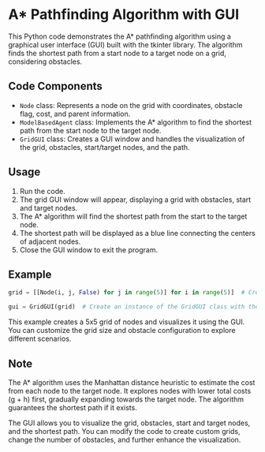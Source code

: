 # A* Pathfinding Algorithm with GUI

This Python code demonstrates the A* pathfinding algorithm using a graphical user interface (GUI) built with the tkinter library. The algorithm finds the shortest path from a start node to a target node on a grid, considering obstacles.

## Code Components

- `Node` class: Represents a node on the grid with coordinates, obstacle flag, cost, and parent information.
- `ModelBasedAgent` class: Implements the A* algorithm to find the shortest path from the start node to the target node.
- `GridGUI` class: Creates a GUI window and handles the visualization of the grid, obstacles, start/target nodes, and the path.

## Usage

1. Run the code.
2. The grid GUI window will appear, displaying a grid with obstacles, start and target nodes.
3. The A* algorithm will find the shortest path from the start to the target node.
4. The shortest path will be displayed as a blue line connecting the centers of adjacent nodes.
5. Close the GUI window to exit the program.

## Example

```python
grid = [[Node(i, j, False) for j in range(5)] for i in range(5)]  # Create a 5x5 grid of nodes

gui = GridGUI(grid)  # Create an instance of the GridGUI class with the grid
```

This example creates a 5x5 grid of nodes and visualizes it using the GUI. You can customize the grid size and obstacle configuration to explore different scenarios.

## Note

The A* algorithm uses the Manhattan distance heuristic to estimate the cost from each node to the target node. It explores nodes with lower total costs (g + h) first, gradually expanding towards the target node. The algorithm guarantees the shortest path if it exists.

The GUI allows you to visualize the grid, obstacles, start and target nodes, and the shortest path. You can modify the code to create custom grids, change the number of obstacles, and further enhance the visualization.
